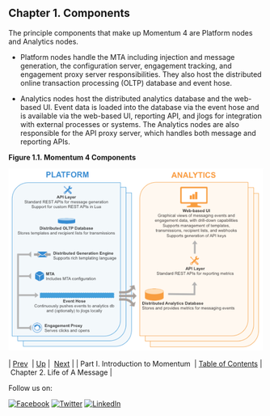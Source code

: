 ## Chapter 1. Components

The principle components that make up Momentum 4 are Platform nodes and Analytics nodes.

*   Platform nodes handle the MTA including injection and message generation, the configuration server, engagement tracking, and engagement proxy server responsibilities. They also host the distributed online transaction processing (OLTP) database and event hose.

*   Analytics nodes host the distributed analytics database and the web-based UI. Event data is loaded into the database via the event hose and is available via the web-based UI, reporting API, and jlogs for integration with external processes or systems. The Analytics nodes are also responsible for the API proxy server, which handles both message and reporting APIs.

<a name="architecture.image"></a>

**Figure 1.1. Momentum 4 Components**

![Momentum 4 Components](images/components.png)

| [Prev](p.intro.php)  | [Up](p.intro.php) |  [Next](loam.php) |
| Part I. Introduction to Momentum  | [Table of Contents](index.php) |  Chapter 2. Life of A Message |

Follow us on:

[![Facebook](https://support.messagesystems.com/images/icon-facebook.png)](http://www.facebook.com/messagesystems) [![Twitter](https://support.messagesystems.com/images/icon-twitter.png)](http://twitter.com/#!/MessageSystems) [![LinkedIn](https://support.messagesystems.com/images/icon-linkedin.png)](http://www.linkedin.com/company/message-systems)